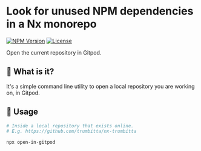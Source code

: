 # Look for unused NPM dependencies in a Nx monorepo

[![NPM Version](https://badge.fury.io/js/open-in-gitpodd.svg)](https://www.npmjs.com/open-in-gitpodd)
[![License](https://img.shields.io/npm/l/open-in-gitpodd)]()

Open the current repository in Gitpod.

## 🧐 What is it?

It's a simple command line utility to open a local repository you are working on, in Gitpod.

## 🧰 Usage

```sh
# Inside a local repository that exists online.
# E.g. https://github.com/trumbitta/nx-trumbitta

npx open-in-gitpod
```
